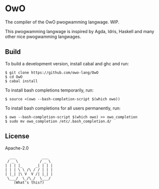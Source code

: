 # OwO

The compiler of the OwO pwogwamming langwage. WIP.

This pwogwamming langwage is inspired by Agda, Idris, Haskell and many
other nice pwogwamming langwages.

## Build

To build a development version, install cabal and ghc and run:

```shell
$ git clone https://github.com/owo-lang/OwO
$ cd OwO
$ cabal install
```

To install bash completions temporarily, run:

```shell
$ source <(owo --bash-completion-script $(which owo))
```

To install bash completions for all users permanently, run:

```shell
$ owo --bash-completion-script $(which owo) >> owo_completion
$ sudo mv owo_completion /etc/.bash_completion.d/
```

## License

Apache-2.0

```text
  ___            ___
 / _ \          / _ \
| | | |_      _| | | |
| | | \ \ /\ / / | | |
| |_| |\ V  V /| |_| |
 \___/  \_/\_/  \___/
    (What's this?)
```
